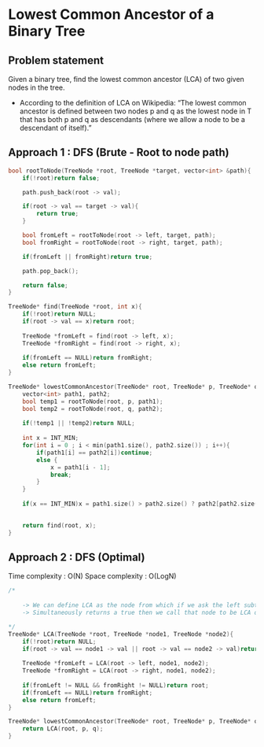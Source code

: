 # Lowest Common Ancestor of a Binary Tree

## Problem statement

Given a binary tree, find the lowest common ancestor (LCA) of two given nodes in the tree.
- According to the definition of LCA on Wikipedia: “The lowest common ancestor is defined between two nodes p and q as the lowest node in T that has both p and q as descendants (where we allow a node to be a descendant of itself).”

## Approach 1 : DFS (Brute - Root to node path)

```cpp
bool rootToNode(TreeNode *root, TreeNode *target, vector<int> &path){
    if(!root)return false;

    path.push_back(root -> val);

    if(root -> val == target -> val){
        return true;
    }

    bool fromLeft = rootToNode(root -> left, target, path);
    bool fromRight = rootToNode(root -> right, target, path);

    if(fromLeft || fromRight)return true;

    path.pop_back();

    return false;
}

TreeNode* find(TreeNode *root, int x){
    if(!root)return NULL;
    if(root -> val == x)return root;
    
    TreeNode *fromLeft = find(root -> left, x);
    TreeNode *fromRight = find(root -> right, x);
    
    if(fromLeft == NULL)return fromRight;
    else return fromLeft;
}

TreeNode* lowestCommonAncestor(TreeNode* root, TreeNode* p, TreeNode* q) {
    vector<int> path1, path2;
    bool temp1 = rootToNode(root, p, path1);
    bool temp2 = rootToNode(root, q, path2);
    
    if(!temp1 || !temp2)return NULL;
    
    int x = INT_MIN;
    for(int i = 0 ; i < min(path1.size(), path2.size()) ; i++){
        if(path1[i] == path2[i])continue;
        else {
            x = path1[i - 1];
            break;
        }
    }
    
    if(x == INT_MIN)x = path1.size() > path2.size() ? path2[path2.size() - 1] : path1[path1.size() - 1];
    

    return find(root, x);
}
```

## Approach 2 : DFS (Optimal)

Time complexity : O(N)
Space complexity : O(LogN)

```cpp
/*
    
    -> We can define LCA as the node from which if we ask the left subtree and the right subtree and both of them 
    -> Simultaneously returns a true then we call that node to be LCA of node1 and node2

*/
TreeNode* LCA(TreeNode *root, TreeNode *node1, TreeNode *node2){
    if(!root)return NULL;
    if(root -> val == node1 -> val || root -> val == node2 -> val)return root;
    
    TreeNode *fromLeft = LCA(root -> left, node1, node2);
    TreeNode *fromRight = LCA(root -> right, node1, node2);
    
    if(fromLeft != NULL && fromRight != NULL)return root;
    if(fromLeft == NULL)return fromRight;
    else return fromLeft;
}

TreeNode* lowestCommonAncestor(TreeNode* root, TreeNode* p, TreeNode* q) {
    return LCA(root, p, q);
}
```